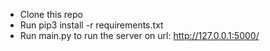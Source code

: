 * Clone this repo 
* Run pip3 install -r requirements.txt
* Run main.py to run the server on url: http://127.0.0.1:5000/ 